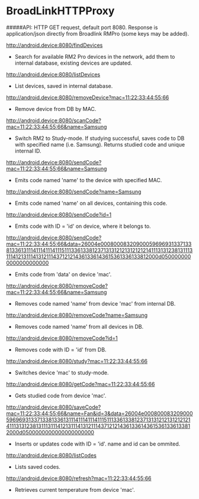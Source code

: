 # BroadLinkHTTPProxy

#####API: HTTP GET request, default port 8080. Response is application/json directly from Broadlink RMPro (some keys may be added).

http://android.device:8080/findDevices 
- Search for available RM2 Pro devices in the network, add them to internal database, existing devices are updated.


http://android.device:8080/listDevices 
- List devices, saved in internal database.


http://android.device:8080/removeDevice?mac=11:22:33:44:55:66 
- Remove device from DB by MAC.


http://android.device:8080/scanCode?mac=11:22:33:44:55:66&name=Samsung 
- Switch RM2 to Study-mode. If studying successful, saves code to DB with specified name (i.e. Samsung).
Returns studied code and unique internal ID.


http://android.device:8080/sendCode?mac=11:22:33:44:55:66&name=Samsung 
- Emits code named 'name' to the device with specified MAC.


http://android.device:8080/sendCode?name=Samsung 
- Emits code named 'name' on all devices, containing this code.


http://android.device:8080/sendCode?id=1 
- Emits code with ID = 'id' on device, where it belongs to.


http://android.device:8080/sendCode?mac=11:22:33:44:55:66&data=26004e00080008320900059696931337133813361311141114111411151113361338123713131212131212121411131312381311131114121311141312111437121214361336143615361336133812000d0500000000000000000000 
- Emits code from 'data' on device 'mac'.


http://android.device:8080/removeCode?mac=11:22:33:44:55:66&name=Samsung 
- Removes code named 'name' from device 'mac' from internal DB.


http://android.device:8080/removeCode?name=Samsung 
- Removes code named 'name' from all devices in DB.


http://android.device:8080/removeCode?id=1 
- Removes code with ID = 'id' from DB.


http://android.device:8080/study?mac=11:22:33:44:55:66 
- Switches device 'mac' to study-mode.


http://android.device:8080/getCode?mac=11:22:33:44:55:66 
- Gets studied code from device 'mac'.


http://android.device:8080/saveCode?mac=11:22:33:44:55:66&name=Fan&id=3&data=26004e00080008320900059696931337133813361311141114111411151113361338123713131212131212121411131312381311131114121311141312111437121214361336143615361336133812000d0500000000000000000000 
- Inserts or updates code with ID = 'id'.
name and id can be ommited.


http://android.device:8080/listCodes 
- Lists saved codes.


http://android.device:8080/refresh?mac=11:22:33:44:55:66 
- Retrieves current temperature from device 'mac'.

